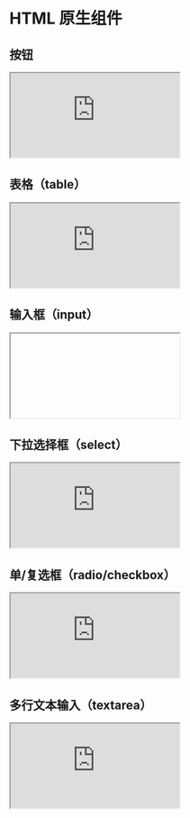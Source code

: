 # HTML 原生组件

## 按钮
<iframe src="http://www.baidu.com"></iframe>

## 表格（table）
<iframe src="http://www.baidu.com"></iframe>

## 输入框（input）
<iframe data-src="/widget/shelf/menuBtn.html"></iframe>

## 下拉选择框（select）
<iframe src="http://www.baidu.com"></iframe>

## 单/复选框（radio/checkbox）
<iframe src="http://www.baidu.com"></iframe>

## 多行文本输入（textarea）
<iframe src="http://www.baidu.com"></iframe>